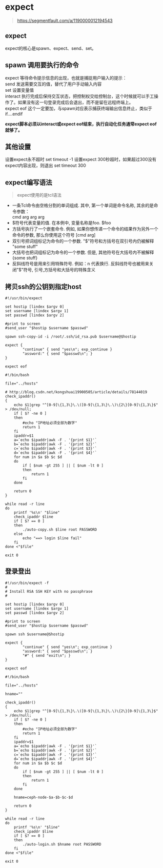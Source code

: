 # expect

> https://segmentfault.com/a/1190000012194543  

## expect
expect的核心是spawn、expect、send、set。

## spawn 调用要执行的命令
expect 等待命令提示信息的出现，也就是捕捉用户输入的提示：  
send 发送需要交互的值，替代了用户手动输入内容  
set 设置变量值  
interact 执行完成后保持交互状态，把控制权交给控制台，这个时候就可以手工操作了。如果没有这一句登录完成后会退出，而不是留在远程终端上。  
expect eof 这个一定要加，与spawn对应表示捕获终端输出信息终止，类似于if....endif  

**expect脚本必须以interact或expect eof结束，执行自动化任务通常expect eof就够了。**  

## 其他设置
设置expect永不超时 set timeout -1
设置expect 300秒超时，如果超过300没有expect内容出现，则退出 set timeout 300

## expect编写语法

> expect使用的是tcl语法  

- 一条Tcl命令由空格分割的单词组成. 其中, 第一个单词是命令名称, 其余的是命令参数：  
cmd arg arg arg  
- $符号代表变量的值. 在本例中, 变量名称是foo. 
$foo
- 方括号执行了一个嵌套命令. 例如, 如果你想传递一个命令的结果作为另外一个命令的参数, 那么你使用这个符号
[cmd arg]
- 双引号把词组标记为命令的一个参数. "$"符号和方括号在双引号内仍被解释
"some stuff"
- 大括号也把词组标记为命令的一个参数. 但是, 其他符号在大括号内不被解释
{some stuff}
- 反斜线符号是用来引用特殊符号. 例如：n 代表换行. 反斜线符号也被用来关闭"$"符号, 引号,方括号和大括号的特殊含义

## 拷贝ssh的公钥到指定host

```
#!/usr/bin/expect

set hostip [lindex $argv 0]
set username [lindex $argv 1]
set passwd [lindex $argv 2]

#print to screen
#send_user "$hostip $username $passwd"

spawn ssh-copy-id -i /root/.ssh/id_rsa.pub $username@$hostip

expect {
        "continue" { send "yes\n"; exp_continue }
        "assword:" { send "$passwd\n"; }
}

expect eof
```
```
#!/bin/bash

file="../hosts"

# http://blog.csdn.net/kongshuai19900505/article/details/78144019
check_ipaddr()  
{
    echo $1|grep "^[0-9]\{1,3\}\.\([0-9]\{1,3\}\.\)\{2\}[0-9]\{1,3\}$" > /dev/null;
    if [ $? -ne 0 ]
    then
        #echo "IP地址必须全部为数字"   
        return 1
    fi
    ipaddr=$1
    a=`echo $ipaddr|awk -F . '{print $1}'`
    b=`echo $ipaddr|awk -F . '{print $2}'`
    c=`echo $ipaddr|awk -F . '{print $3}'`
    d=`echo $ipaddr|awk -F . '{print $4}'`
    for num in $a $b $c $d
    do
        if [ $num -gt 255 ] || [ $num -lt 0 ]
        then
            return 1
        fi
    done

    return 0
}

while read -r line
do
    printf '%s\n' "$line"
    check_ipaddr $line
    if [ $? == 0 ]
    then
        ./auto-copy.sh $line root PASSWORD
    else
        echo "==> login $line fail"
    fi
done <"$file"

exit 0
```
## 登录登出
```
#!/usr/bin/expect -f    
#
# Install RSA SSH KEY with no passphrase
#

set hostip [lindex $argv 0]
set username [lindex $argv 1]
set passwd [lindex $argv 2]

#print to screen
#send_user "$hostip $username $passwd"

spawn ssh $username@$hostip

expect {
        "continue" { send "yes\n"; exp_continue }
        "assword:" { send "$passwd\n"; }
        "#" { send "exit\n"; }
}

expect eof
```
```
#!/bin/bash

file="../hosts"

hname=""

check_ipaddr()  
{
    echo $1|grep "^[0-9]\{1,3\}\.\([0-9]\{1,3\}\.\)\{2\}[0-9]\{1,3\}$" > /dev/null;
    if [ $? -ne 0 ]
    then
        #echo "IP地址必须全部为数字"   
        return 1
    fi
    ipaddr=$1
    a=`echo $ipaddr|awk -F . '{print $1}'`
    b=`echo $ipaddr|awk -F . '{print $2}'`
    c=`echo $ipaddr|awk -F . '{print $3}'`
    d=`echo $ipaddr|awk -F . '{print $4}'`
    for num in $a $b $c $d
    do
        if [ $num -gt 255 ] || [ $num -lt 0 ]
        then
            return 1
        fi
    done

    hname=ceph-node-$a-$b-$c-$d

    return 0
}

while read -r line
do
    printf '%s\n' "$line"
    check_ipaddr $line
    if [ $? == 0 ]
    then
        ./auto-login.sh $hname root PASSWORD
    fi
done <"$file"

exit 0

```
